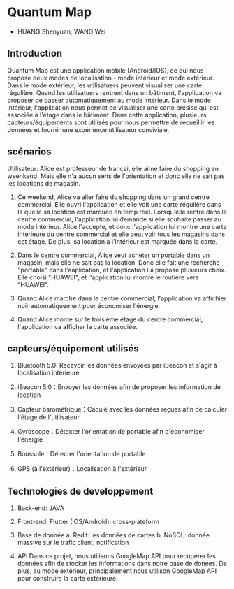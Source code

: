 # Quantum Map

- HUANG Shenyuan, WANG Wei

## Introduction 

Quantum Map est une application mobile (Android/IOS), ce qui nous propose deux modes de localisation - mode intérieur et mode extérieur. Dans le mode extérieur, les utilisatuers peuvent visualiser une carte régulière. Quand les utilisatuers rentrent dans un bâtiment, l'application va proposer de passer automatiquement au mode intérieur. Dans le mode intérieur, l'application nous permet de visualiser une carte présise qui est associée à l'étage dans le bâtiment. Dans cette application, plusieurs capteurs/équipements sont utilisés pour nous permettre de recueillir les données et fournir une expérience utilisateur conviviale.
 
## scénarios 

Utilisateur: Alice est professeur de françai, elle aime faire du shopping en weenkend. Mais elle n'a aucun sens de l'orientation et donc elle ne sait pas les locations de magasin. 

1. Ce weekend, Alice va aller faire du shopping dans un grand centre commercial. Elle ouvri l'application et elle voit une carte régulière dans la quelle sa location est marquée en temp reél. Lorsqu'elle rentre dans le centre commercial, l'application lui demande si elle souhaite passer au mode intérieur. Alice l'accepte, et donc l'application lui montre une carte intérieure du centre commercial et elle peut voir tous les magasins dans cet étage.
De plus, sa location à l'intérieur est marquée dans la carte. 

2. Dans le centre commercial, Alice veut acheter un portable dans un magasin, mais elle ne sait pas la location. Donc elle fait une recherche "portable" dans l'aaplication, et l'application lui propose plusieurs choix. Elle choisi "HUAWEI", et l'application lui montre le routière vers "HUAWEI".

3. Quand Alice marche dans le centre commercial, l'application va affichier noir automatiquement pour économiser l'énergie. 

4. Quand Alice monte sur le troisième étage du centre commercial, l'application va afficher la carte associée. 


## capteurs/équipement utilisés 

1. Bluetooth 5.0: Recevoir les données envoyées par iBeacon et s'agir à localisation intérieure

2. iBeacon 5.0：Envoyer les données afin de proposer les information de location

3. Capteur barométrique：Caculé avec les données reçues afin de calculer l'étage de l'utilisateur

4. Gyroscope：Détecter l'orientation de portable afin d'économiser l'énergie

5. Boussole：Détecter l'orientation de portable

6. GPS (à l'extérieur)：Localisation à l'extérieur

## Technologies de developpement

1. Back-end: JAVA 

2. Front-end: Flutter (IOS/Android): cross-plateform

3. Base de donnée
    a. Redit: les données de cartes
    b. NoSQL: donnée massive sur le trafic client, notification
    
4. API
   Dans ce projet, nous utilisons GoogleMap API pour récupérer les données afin de stocker les informations dans notre base de donées. De plus, au mode extérieur, principalement nous utilison GoogleMap API pour construire la carte extérieure. 

